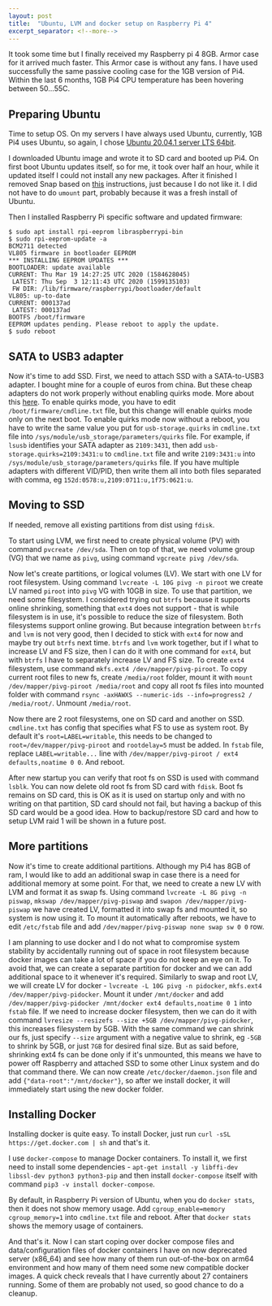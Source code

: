```yaml
---
layout: post
title:  "Ubuntu, LVM and docker setup on Raspberry Pi 4"
excerpt_separator: <!--more-->
---
```


It took some time but I finally received my Raspberry pi 4 8GB.
Armor case for it arrived much faster. This Armor case is without any fans.
I have used successfully the same passive cooling case for the 1GB version of Pi4.
Within the last 6 months, 1GB Pi4 CPU temperature has been hovering between 50...55C.

<!--more-->

## Preparing Ubuntu

Time to setup OS. On my servers I have always used Ubuntu, currently, 1GB Pi4 uses Ubuntu,
so again, I chose [Ubuntu 20.04.1 server LTS 64bit](https://ubuntu.com/download/raspberry-pi).

I downloaded Ubuntu image and wrote it to SD card and booted up Pi4. On first boot Ubuntu updates itself, so for me, it took over half an hour, while it updated itself I could not install any new packages. After it finished I removed Snap based on [this](https://www.kevin-custer.com/blog/disabling-snaps-in-ubuntu-20-04/) instructions, just because I do not like it. I did not have to do `umount` part, probably because it was a fresh install of Ubuntu.

Then I installed Raspberry Pi specific software and updated firmware:
```
$ sudo apt install rpi-eeprom libraspberrypi-bin
$ sudo rpi-eeprom-update -a
BCM2711 detected
VL805 firmware in bootloader EEPROM
*** INSTALLING EEPROM UPDATES ***
BOOTLOADER: update available
CURRENT: Thu Mar 19 14:27:25 UTC 2020 (1584628045)
 LATEST: Thu Sep  3 12:11:43 UTC 2020 (1599135103)
 FW DIR: /lib/firmware/raspberrypi/bootloader/default
VL805: up-to-date
CURRENT: 000137ad
 LATEST: 000137ad
BOOTFS /boot/firmware
EEPROM updates pending. Please reboot to apply the update.
$ sudo reboot
```

## SATA to USB3 adapter

Now it's time to add SSD. First, we need to attach SSD with a SATA-to-USB3 adapter. I bought mine for a couple of euros from china. But these cheap adapters do not work properly without enabling quirks mode. More about this [here](https://www.raspberrypi.org/forums/viewtopic.php?t=245931). To enable quirks mode, you have to edit `/boot/firmware/cmdline.txt` file, but this change will enable quirks mode only on the next boot. To enable quirks mode now without a reboot, you have to write the same value you put for `usb-storage.quirks` in `cmdline.txt` file into `/sys/module/usb_storage/parameters/quirks` file. For example, if `lsusb` identifies your SATA adapter as `2109:3431`, then add `usb-storage.quirks=2109:3431:u` to `cmdline.txt` file and write `2109:3431:u` into `/sys/module/usb_storage/parameters/quirks` file. If you have multiple adapters with different VID/PID, then write them all into both files separated with comma, eg `152d:0578:u,2109:0711:u,1f75:0621:u`.

## Moving to SSD

If needed, remove all existing partitions from dist using `fdisk`.

To start using LVM, we first need to create physical volume (PV) with command `pvcreate /dev/sda`. Then on top of that, we need volume group (VG) that we name as `pivg`, using command `vgcreate pivg /dev/sda`.

Now let's create partitions, or logical volumes (LV). We start with one LV for root filesystem. Using command `lvcreate -L 10G pivg -n piroot` we create LV named `piroot` into `pivg` VG with 10GB in size. To use that partition, we need some filesystem. I considered trying out `btrfs` because it supports online shrinking, something that `ext4` does not support - that is while filesystem is in use, it's possible to reduce the size of filesystem. Both filesystems support online growing. But because integration between `btrfs` and `lvm` is not very good, then I decided to stick with `ext4` for now and maybe try out `btrfs` next time. `btrfs` and `lvm` work together, but if I what to increase LV and FS size, then I can do it with one command for `ext4`, but with `btrfs` I have to separately increase LV and FS size. To create `ext4` filesystem, use command `mkfs.ext4 /dev/mapper/pivg-piroot`. To copy current root files to new fs, create `/media/root` folder, mount it with `mount /dev/mapper/pivg-piroot /media/root` and copy all root fs files into mounted folder with command `rsync -axHAWXS --numeric-ids --info=progress2 / /media/root/`. Unmount `/media/root`.

Now there are 2 root filesystems, one on SD card and another on SSD. `cmdline.txt` has config that specifies what FS to use as system root. By default it's `root=LABEL=writable`, this needs to be changed to `root=/dev/mapper/pivg-piroot` and `rootdelay=5` must be added. In `fstab` file, replace `LABEL=writable...` line with `/dev/mapper/pivg-piroot / ext4 defaults,noatime 0 0`. And reboot.

After new startup you can verify that root fs on SSD is used with command `lsblk`. You can now delete old root fs from SD card with `fdisk`. Boot fs remains on SD card, this is OK as it is used on startup only and with no writing on that partition, SD card should not fail, but having a backup of this SD card would be a good idea. How to backup/restore SD card and how to setup LVM raid 1 will be shown in a future post.

## More partitions

Now it's time to create additional partitions. Although my Pi4 has 8GB of ram, I would like to add an additional swap in case there is a need for additional memory at some point. For that, we need to create a new LV with LVM and format it as swap fs. Using command `lvcreate -L 8G pivg -n piswap`, `mkswap /dev/mapper/pivg-piswap` and `swapon /dev/mapper/pivg-piswap` we have created LV, formatted it into swap fs and mounted it, so system is now using it. To mount it automatically after reboots, we have to edit `/etc/fstab` file and add `/dev/mapper/pivg-piswap none swap sw 0 0` row.

I am planning to use docker and I do not what to compromise system stability by accidentally running out of space in root filesystem because docker images can take a lot of space if you do not keep an eye on it. To avoid that, we can create a separate partition for docker and we can add additional space to it whenever it's required. Similarly to swap and root LV, we will create LV for docker - `lvcreate -L 10G pivg -n pidocker`, `mkfs.ext4 /dev/mapper/pivg-pidocker`. Mount it under `/mnt/docker` and add `/dev/mapper/pivg-pidocker /mnt/docker ext4 defaults,noatime 0 1` into `fstab` file. If we need to increase docker filesystem, then we can do it with command `lvresize --resizefs --size +5GB /dev/mapper/pivg-pidocker`, this increases filesystem by 5GB. With the same command we can shrink our fs, just specify `--size` argument with a negative value to shrink, eg `-5GB` to shrink by 5GB, or just `7GB` for desired final size. But as said before, shrinking ext4 fs can be done only if it's unmounted, this means we have to power off Raspberry and attached SSD to some other Linux system and do that command there. We can now create `/etc/docker/daemon.json` file and add `{"data-root":"/mnt/docker"}`, so after we install docker, it will immediately start using the new docker folder.

## Installing Docker

Installing docker is quite easy. To install Docker, just run `curl -sSL https://get.docker.com | sh` and that's it.

I use `docker-compose` to manage Docker containers. To install it, we first need to install some dependencies - `apt-get install -y libffi-dev libssl-dev python3 python3-pip` and then install `docker-compose` itself with command `pip3 -v install docker-compose`.

By default, in Raspberry Pi version of Ubuntu, when you do `docker stats`, then it does not show memory usage. Add `cgroup_enable=memory cgroup_memory=1` into `cmdline.txt` file and reboot. After that `docker stats` shows the memory usage of containers.

And that's it. Now I can start coping over docker compose files and data/configuration files of docker containers I have on now deprecated server (x86_64) and see how many of them run out-of-the-box on arm64 environment and how many of them need some new compatible docker images. A quick check reveals that I have currently about 27 containers running. Some of them are probably not used, so good chance to do a cleanup.


